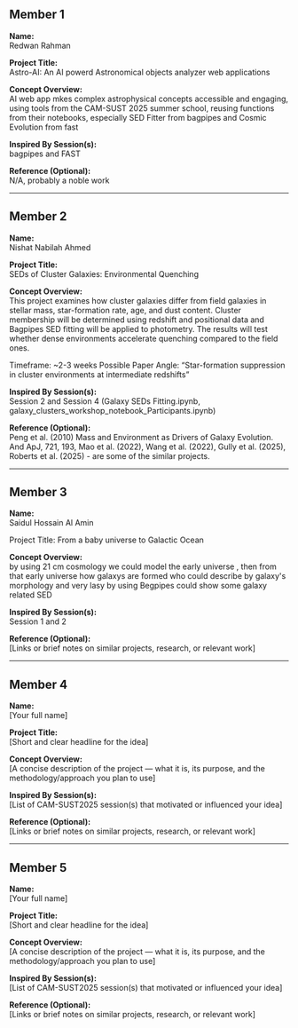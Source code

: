 ## Member 1  
**Name:**  
Redwan Rahman

**Project Title:**  
Astro-AI: An AI powerd Astronomical objects analyzer web applications

**Concept Overview:**  
AI web app mkes complex astrophysical concepts accessible and engaging, using tools from the CAM-SUST 2025 summer school, reusing functions from their notebooks, especially SED Fitter from bagpipes and Cosmic Evolution from fast

**Inspired By Session(s):**  
bagpipes and FAST

**Reference (Optional):**  
N/A, probably a noble work

---

## Member 2  
**Name:**  
Nishat Nabilah Ahmed

**Project Title:**  
SEDs of Cluster Galaxies: Environmental Quenching

**Concept Overview:**  
This project examines how cluster galaxies differ from field galaxies in stellar mass, star-formation rate, age, and dust content. Cluster membership will be determined using redshift and positional data and Bagpipes SED fitting will be applied to photometry. The results will test whether dense environments accelerate quenching compared to the field ones.

Timeframe: ~2-3 weeks
Possible Paper Angle: “Star-formation suppression in cluster environments at intermediate redshifts”

**Inspired By Session(s):**  
Session 2 and Session 4 (Galaxy SEDs Fitting.ipynb, galaxy_clusters_workshop_notebook_Participants.ipynb)

**Reference (Optional):**  
Peng et al. (2010) Mass and Environment as Drivers of Galaxy Evolution.
And ApJ, 721, 193, Mao et al. (2022), Wang et al. (2022), Gully et al. (2025), Roberts et al. (2025) - are some of the similar projects.

---

## Member 3  
**Name:**  
Saidul Hossain Al Amin 

Project Title:
From a baby universe to Galactic Ocean 

**Concept Overview:**  
by using 21 cm cosmology we could model the early universe , then from that early universe how galaxys are formed who could describe by galaxy's morphology and very lasy by using Begpipes could show some galaxy related SED

**Inspired By Session(s):**  
Session 1 and 2 

**Reference (Optional):**  
[Links or brief notes on similar projects, research, or relevant work]

---

## Member 4  
**Name:**  
[Your full name]

**Project Title:**  
[Short and clear headline for the idea]

**Concept Overview:**  
[A concise description of the project — what it is, its purpose, and the methodology/approach you plan to use]

**Inspired By Session(s):**  
[List of CAM-SUST2025 session(s) that motivated or influenced your idea]

**Reference (Optional):**  
[Links or brief notes on similar projects, research, or relevant work]

---

## Member 5  
**Name:**  
[Your full name]

**Project Title:**  
[Short and clear headline for the idea]

**Concept Overview:**  
[A concise description of the project — what it is, its purpose, and the methodology/approach you plan to use]

**Inspired By Session(s):**  
[List of CAM-SUST2025 session(s) that motivated or influenced your idea]

**Reference (Optional):**  
[Links or brief notes on similar projects, research, or relevant work]

